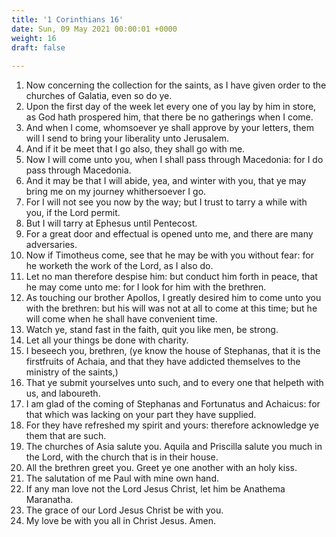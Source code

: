 ```yaml
---
title: '1 Corinthians 16'
date: Sun, 09 May 2021 00:00:01 +0000
weight: 16
draft: false
  
---
```


1. Now concerning the collection for the saints, as I have given order to the churches of Galatia, even so do ye.
2. Upon the first day of the week let every one of you lay by him in store, as God hath prospered him, that there be no gatherings when I come.
3. And when I come, whomsoever ye shall approve by your letters, them will I send to bring your liberality unto Jerusalem.
4. And if it be meet that I go also, they shall go with me.
5. Now I will come unto you, when I shall pass through Macedonia: for I do pass through Macedonia.
6. And it may be that I will abide, yea, and winter with you, that ye may bring me on my journey whithersoever I go.
7. For I will not see you now by the way; but I trust to tarry a while with you, if the Lord permit.
8. But I will tarry at Ephesus until Pentecost.
9. For a great door and effectual is opened unto me, and there are many adversaries.
10. Now if Timotheus come, see that he may be with you without fear: for he worketh the work of the Lord, as I also do.
11. Let no man therefore despise him: but conduct him forth in peace, that he may come unto me: for I look for him with the brethren.
12. As touching our brother Apollos, I greatly desired him to come unto you with the brethren: but his will was not at all to come at this time; but he will come when he shall have convenient time.
13. Watch ye, stand fast in the faith, quit you like men, be strong.
14. Let all your things be done with charity.
15. I beseech you, brethren, (ye know the house of Stephanas, that it is the firstfruits of Achaia, and that they have addicted themselves to the ministry of the saints,)
16. That ye submit yourselves unto such, and to every one that helpeth with us, and laboureth.
17. I am glad of the coming of Stephanas and Fortunatus and Achaicus: for that which was lacking on your part they have supplied.
18. For they have refreshed my spirit and yours: therefore acknowledge ye them that are such.
19. The churches of Asia salute you. Aquila and Priscilla salute you much in the Lord, with the church that is in their house.
20. All the brethren greet you. Greet ye one another with an holy kiss.
21. The salutation of me Paul with mine own hand.
22. If any man love not the Lord Jesus Christ, let him be Anathema Maranatha.
23. The grace of our Lord Jesus Christ be with you.
24. My love be with you all in Christ Jesus. Amen.
